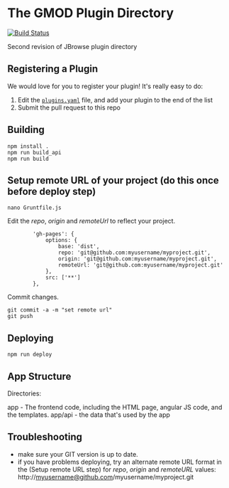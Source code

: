 # The GMOD Plugin Directory

[![Build Status](https://travis-ci.org/GMOD/jbrowse-registry.svg?branch=master)](https://travis-ci.org/GMOD/jbrowse-registry)

Second revision of JBrowse plugin directory

## Registering a Plugin

We would love for you to register your plugin! It's really easy to do:

1. Edit the [`plugins.yaml`](https://github.com/GMOD/jbrowse-registry/edit/master/plugins.yaml)
   file, and add your plugin to the end of the list
2. Submit the pull request to this repo

## Building

```
npm install .
npm run build_api
npm run build
```

## Setup remote URL of your project (do this once before deploy step)

```
nano Gruntfile.js
```
Edit the *repo*, *origin* and *remoteUrl* to reflect your project. 

```
        'gh-pages': {
            options: {
                base: 'dist',
                repo: 'git@github.com:myusername/myproject.git',
                origin: 'git@github.com:myusername/myproject.git',
                remoteUrl: 'git@github.com:myusername/myproject.git'
            },
            src: ['**']
        },
```

Commit changes.

```
git commit -a -m "set remote url"
git push
```


## Deploying

```
npm run deploy
```

## App Structure

Directories:

app - The frontend code, including the HTML page, angular JS code, and the templates.
app/api - the data that's used by the app

## Troubleshooting

 - make sure your GIT version is up to date.
 - if you have problems deploying, try an alternate remote URL format in the (Setup remote URL step) for *repo*, *origin* and *remoteURL* values: http://myusername@github.com/myusername/myproject.git


